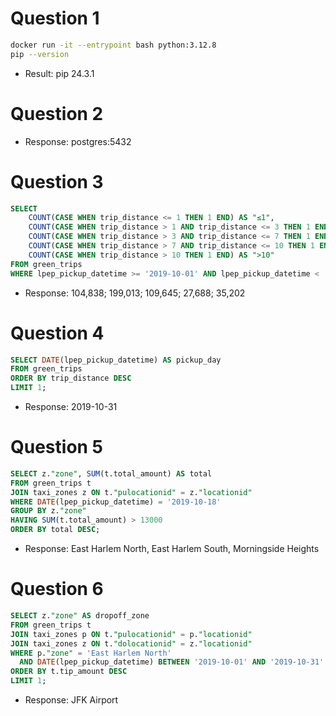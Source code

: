 
# Question 1
```bash
docker run -it --entrypoint bash python:3.12.8
pip --version
```

- Result: pip 24.3.1

# Question 2

- Response: postgres:5432


# Question 3

```SQL
SELECT
    COUNT(CASE WHEN trip_distance <= 1 THEN 1 END) AS "≤1",
    COUNT(CASE WHEN trip_distance > 1 AND trip_distance <= 3 THEN 1 END) AS "1-3",
    COUNT(CASE WHEN trip_distance > 3 AND trip_distance <= 7 THEN 1 END) AS "3-7",
    COUNT(CASE WHEN trip_distance > 7 AND trip_distance <= 10 THEN 1 END) AS "7-10",
    COUNT(CASE WHEN trip_distance > 10 THEN 1 END) AS ">10"
FROM green_trips
WHERE lpep_pickup_datetime >= '2019-10-01' AND lpep_pickup_datetime < '2019-11-01';
```

- Response:  104,838; 199,013; 109,645; 27,688; 35,202


# Question 4

```SQL
SELECT DATE(lpep_pickup_datetime) AS pickup_day
FROM green_trips
ORDER BY trip_distance DESC
LIMIT 1;
```

- Response: 2019-10-31


# Question 5

```SQL
SELECT z."zone", SUM(t.total_amount) AS total
FROM green_trips t
JOIN taxi_zones z ON t."pulocationid" = z."locationid"
WHERE DATE(lpep_pickup_datetime) = '2019-10-18'
GROUP BY z."zone"
HAVING SUM(t.total_amount) > 13000
ORDER BY total DESC;
```

- Response: East Harlem North, East Harlem South, Morningside Heights


# Question 6
```SQL
SELECT z."zone" AS dropoff_zone
FROM green_trips t
JOIN taxi_zones p ON t."pulocationid" = p."locationid"
JOIN taxi_zones z ON t."dolocationid" = z."locationid"
WHERE p."zone" = 'East Harlem North'
  AND DATE(lpep_pickup_datetime) BETWEEN '2019-10-01' AND '2019-10-31'
ORDER BY t.tip_amount DESC
LIMIT 1;
```

- Response: JFK Airport